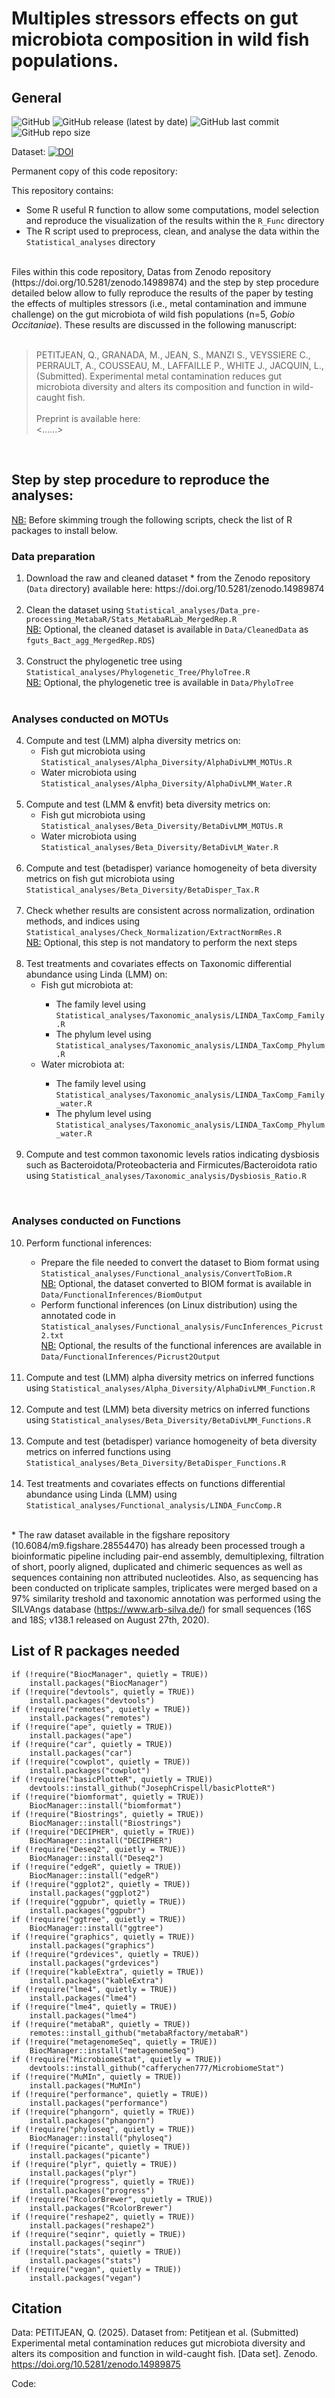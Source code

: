 # Multiples stressors effects on gut microbiota composition in wild fish populations.
## General
![GitHub](https://img.shields.io/github/license/qpetitjean/Multiple-stressors-effects-wild-fish-gut-microbiota)
![GitHub release (latest by date)](https://img.shields.io/github/v/release/qpetitjean/Multiple-stressors-effects-wild-fish-gut-microbiota)
![GitHub last commit](https://img.shields.io/github/last-commit/qpetitjean/Multiple-stressors-effects-wild-fish-gut-microbiota)
![GitHub repo size](https://img.shields.io/github/repo-size/qpetitjean/Multiple-stressors-effects-wild-fish-gut-microbiota)

Dataset: <a href="https://doi.org/10.5281/zenodo.14989875"><img src="https://zenodo.org/badge/DOI/10.5281/zenodo.14989875.svg" alt="DOI"></a>

Permanent copy of this code repository: 

This repository contains:
<ul>
<li>Some R useful R function to allow some computations, model selection and reproduce the visualization of the results within the <code>R_Func</code> directory</li>
<li>The R script used to preprocess, clean, and analyse the data within the <code>Statistical_analyses</code> directory</li>
</ul><br />
Files within this code repository, Datas from Zenodo repository (https://doi.org/10.5281/zenodo.14989874) and the step by step procedure detailed below allow to fully reproduce the results of the paper by testing the effects of multiples stressors (i.e., metal contamination and immune challenge) on the gut microbiota of wild fish populations (n=5, <i>Gobio Occitaniae</i>). These results are discussed in the following manuscript: <br /><br />

>PETITJEAN, Q., GRANADA, M., JEAN, S., MANZI S., VEYSSIERE C., PERRAULT, A., COUSSEAU, M., LAFFAILLE P., WHITE J., JACQUIN, L., (Submitted). Experimental metal contamination reduces gut microbiota diversity and alters its composition and function in wild-caught fish.<br /><br />
Preprint is available
here:<br /><......>
<br />

## Step by step procedure to reproduce the analyses:

<u>NB:</u> Before skimming trough the following scripts, check the list of R packages to install below. 

### Data preparation
<ol start="1">
<li>Download the raw and cleaned dataset &ast; from the Zenodo repository (<code>Data</code> directory) available here: https://doi.org/10.5281/zenodo.14989874 </li><br />

<li>Clean the dataset using <code>Statistical_analyses/Data_pre-processing_MetabaR/Stats_MetabaRLab_MergedRep.R</code> <br />
<u>NB:</u> Optional, the cleaned dataset is available in <code>Data/CleanedData</code> as <code>fguts_Bact_agg_MergedRep.RDS</code>) </li><br />

<li>Construct the phylogenetic tree using <code>Statistical_analyses/Phylogenetic_Tree/PhyloTree.R</code> <br />
<u>NB:</u> Optional, the phylogenetic tree is available in <code>Data/PhyloTree</code></li><br />
</ol>

### Analyses conducted on MOTUs
<ol start="4">
<li>Compute and test (LMM) alpha diversity metrics on:
<ul>
 <li>Fish gut microbiota using <code>Statistical_analyses/Alpha_Diversity/AlphaDivLMM_MOTUs.R</code></li>
 <li>Water microbiota using <code>Statistical_analyses/Alpha_Diversity/AlphaDivLMM_Water.R</code> </li>
  </li>
 </ul><br />
 
<li>Compute and test (LMM & envfit) beta diversity metrics on:
<ul>
 <li>Fish gut microbiota using <code>Statistical_analyses/Beta_Diversity/BetaDivLMM_MOTUs.R</code></li>
 <li>Water microbiota using <code>Statistical_analyses/Beta_Diversity/BetaDivLM_Water.R</code></li>
  </li>
 </ul><br />

<li>Compute and test (betadisper) variance homogeneity of beta diversity metrics on fish gut microbiota using <code>Statistical_analyses/Beta_Diversity/BetaDisper_Tax.R</code> </li><br />

<li>Check whether results are consistent across normalization, ordination methods, and indices using <code>Statistical_analyses/Check_Normalization/ExtractNormRes.R</code> <br />
<u>NB:</u> Optional, this step is not mandatory to perform the next steps</li><br />

<li>Test treatments and covariates effects on Taxonomic differential abundance using Linda (LMM) on:
<ul>
 <li>Fish gut microbiota at:</li> 
 <ul>
  <li>The family level using <code>Statistical_analyses/Taxonomic_analysis/LINDA_TaxComp_Family.R</code></li> 
  <li>The phylum level using <code>Statistical_analyses/Taxonomic_analysis/LINDA_TaxComp_Phylum.R</code></li>
 </ul>
 <li>Water microbiota at:</li> 
 <ul>
  <li>The family level using <code>Statistical_analyses/Taxonomic_analysis/LINDA_TaxComp_Family_water.R</code></li> 
  <li>The phylum level using <code>Statistical_analyses/Taxonomic_analysis/LINDA_TaxComp_Phylum_water.R</code></li>
 </ul>
  </li>
 </ul><br />

<li>Compute and test common taxonomic levels ratios indicating dysbiosis such as Bacteroidota/Proteobacteria and Firmicutes/Bacteroidota ratio using <code>Statistical_analyses/Taxonomic_analysis/Dysbiosis_Ratio.R</code>  </li> 
</ol><br />

### Analyses conducted on Functions
<ol start="10">
<li>Perform functional inferences:  </li>
<ul>
  <li>Prepare the file needed to convert the dataset to Biom format using <code>Statistical_analyses/Functional_analysis/ConvertToBiom.R</code><br />
<u>NB:</u> Optional, the dataset converted to BIOM format is available in <code>Data/FunctionalInferences/BiomOutput</code> </li>
  
  <li>Perform functional inferences (on Linux distribution) using the annotated code in <code>Statistical_analyses/Functional_analysis/FuncInferences_Picrust2.txt</code><br />
<u>NB:</u> Optional, the results of the functional inferences are available in <code>Data/FunctionalInferences/Picrust2Output</code></li>
 </ul><br />

<li>Compute and test (LMM) alpha diversity metrics on inferred functions using <code>Statistical_analyses/Alpha_Diversity/AlphaDivLMM_Function.R</code> </li><br />

<li>Compute and test (LMM) beta diversity metrics on inferred functions using <code>Statistical_analyses/Beta_Diversity/BetaDivLMM_Functions.R</code> </li><br />

<li>Compute and test (betadisper) variance homogeneity of beta diversity metrics on inferred functions using <code>Statistical_analyses/Beta_Diversity/BetaDisper_Functions.R</code> </li><br />

<li>Test treatments and covariates effects on functions differential abundance using Linda (LMM) using <code>Statistical_analyses/Functional_analysis/LINDA_FuncComp.R</code> </li><br />
</ol>

&ast; The raw dataset available in the figshare repository (10.6084/m9.figshare.28554470) has already been processed trough a bioinformatic pipeline including pair-end assembly, demultiplexing, filtration of short, poorly aligned, duplicated and chimeric sequences as well as sequences containing non attributed nucleotides. Also, as sequencing has been conducted on triplicate samples, triplicates were merged based on a 97% similarity treshold and taxonomic annotation was performed using the SILVAngs database (https://www.arb-silva.de/) for small sequences (16S and 18S; v138.1 released on August 27th, 2020).

## List of R packages needed 

```{r} 
if (!require("BiocManager", quietly = TRUE))
    install.packages("BiocManager")
if (!require("devtools", quietly = TRUE))
    install.packages("devtools")
if (!require("remotes", quietly = TRUE))
    install.packages("remotes")
if (!require("ape", quietly = TRUE))
    install.packages("ape")
if (!require("car", quietly = TRUE))
    install.packages("car")
if (!require("cowplot", quietly = TRUE))
    install.packages("cowplot")
if (!require("basicPlotteR", quietly = TRUE))
    devtools::install_github("JosephCrispell/basicPlotteR")
if (!require("biomformat", quietly = TRUE))
    BiocManager::install("biomformat")
if (!require("Biostrings", quietly = TRUE))
    BiocManager::install("Biostrings")
if (!require("DECIPHER", quietly = TRUE))
    BiocManager::install("DECIPHER")
if (!require("Deseq2", quietly = TRUE))
    BiocManager::install("Deseq2")
if (!require("edgeR", quietly = TRUE))
    BiocManager::install("edgeR")
if (!require("ggplot2", quietly = TRUE))
    install.packages("ggplot2")
if (!require("ggpubr", quietly = TRUE))
    install.packages("ggpubr")
if (!require("ggtree", quietly = TRUE))
    BiocManager::install("ggtree")
if (!require("graphics", quietly = TRUE))
    install.packages("graphics")
if (!require("grdevices", quietly = TRUE))
    install.packages("grdevices")
if (!require("kableExtra", quietly = TRUE))
    install.packages("kableExtra")
if (!require("lme4", quietly = TRUE))
    install.packages("lme4")
if (!require("lme4", quietly = TRUE))
    install.packages("lme4")
if (!require("metabaR", quietly = TRUE))
    remotes::install_github("metabaRfactory/metabaR")
if (!require("metagenomeSeq", quietly = TRUE))
    BiocManager::install("metagenomeSeq")
if (!require("MicrobiomeStat", quietly = TRUE))
    devtools::install_github("cafferychen777/MicrobiomeStat")
if (!require("MuMIn", quietly = TRUE))
    install.packages("MuMIn")
if (!require("performance", quietly = TRUE))
    install.packages("performance")
if (!require("phangorn", quietly = TRUE))
    install.packages("phangorn")
if (!require("phyloseq", quietly = TRUE))
    BiocManager::install("phyloseq")
if (!require("picante", quietly = TRUE))
    install.packages("picante")
if (!require("plyr", quietly = TRUE))
    install.packages("plyr")
if (!require("progress", quietly = TRUE))
    install.packages("progress")
if (!require("RcolorBrewer", quietly = TRUE))
    install.packages("RcolorBrewer")
if (!require("reshape2", quietly = TRUE))
    install.packages("reshape2")
if (!require("seqinr", quietly = TRUE))
    install.packages("seqinr")
if (!require("stats", quietly = TRUE))
    install.packages("stats")
if (!require("vegan", quietly = TRUE))
    install.packages("vegan")
```

## Citation

Data: PETITJEAN, Q. (2025). Dataset from: Petitjean et al. (Submitted) Experimental metal contamination reduces gut microbiota diversity and alters its composition and function in wild-caught fish. [Data set]. Zenodo. https://doi.org/10.5281/zenodo.14989875

Code: 
